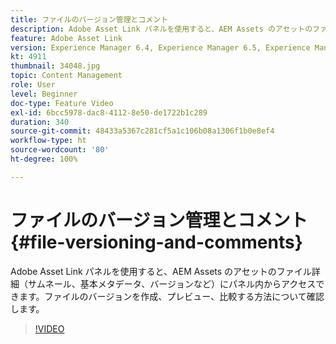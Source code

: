 ```yaml
---
title: ファイルのバージョン管理とコメント
description: Adobe Asset Link パネルを使用すると、AEM Assets のアセットのファイル詳細（サムネール、基本メタデータ、バージョンなど）にパネル内からアクセスできます。ファイルのバージョンを作成、プレビュー、比較する方法について確認します。
feature: Adobe Asset Link
version: Experience Manager 6.4, Experience Manager 6.5, Experience Manager as a Cloud Service
kt: 4911
thumbnail: 34048.jpg
topic: Content Management
role: User
level: Beginner
doc-type: Feature Video
exl-id: 6bcc5978-dac8-4112-8e50-de1722b1c289
duration: 340
source-git-commit: 48433a5367c281cf5a1c106b08a1306f1b0e8ef4
workflow-type: ht
source-wordcount: '80'
ht-degree: 100%

---
```


# ファイルのバージョン管理とコメント{#file-versioning-and-comments}

Adobe Asset Link パネルを使用すると、AEM Assets のアセットのファイル詳細（サムネール、基本メタデータ、バージョンなど）にパネル内からアクセスできます。ファイルのバージョンを作成、プレビュー、比較する方法について確認します。

>[!VIDEO](https://video.tv.adobe.com/v/38629?quality=12&learn=on&captions=jpn)
